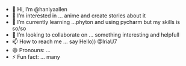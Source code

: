 - 👋 Hi, I’m @haniyaallen
- 👀 I’m interested in ... anime and create stories about it
- 🌱 I’m currently learning ...phyton and using pycharm but my skills is so/so 
- 💞️ I’m looking to collaborate on ... something interesting and helpfull
- 📫 How to reach me ... say Hello)) @IriaU7
- 😄 Pronouns: ...
- ⚡ Fun fact: ... many  

<!---
haniyaallen/haniyaallen is a ✨ special ✨ repository because its `README.md` (this file) appears on your GitHub profile.
You can click the Preview link to take a look at your changes.
--->
